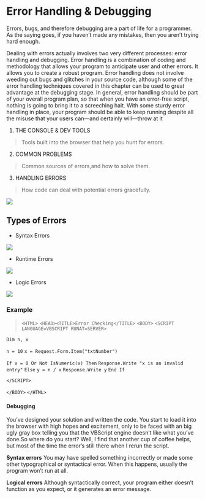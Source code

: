 # Error Handling & Debugging
Errors, bugs, and therefore debugging are a part of life for a programmer. As the saying goes, if you haven’t made any mistakes, then you aren’t trying hard enough.

Dealing with errors actually involves two very different processes: error handling and debugging. Error handling is a combination of coding and methodology that allows
your program to anticipate user and other errors. It allows you to create a robust program. Error handling does not involve weeding out bugs and glitches in your source code,
although some of the error handling techniques covered in this chapter can be used to great advantage at the debugging stage. In general,
error handling should be part of your overall program plan, so that when you have an error-free script, nothing is going to bring it to a screeching halt.
With some sturdy error handling in place, your program should be able to keep running despite all the misuse that your users can—and certainly will—throw at it

1. THE CONSOLE & DEV TOOLS 
> Tools built into the browser that help you hunt for errors.
2. COMMON PROBLEMS 
> Common sources of errors,and how to solve them. 
3. HANDLING ERRORS 
> How code can deal with potential errors gracefully. 

![](https://static.javatpoint.com/python/images/python-exception-handling.png)

## Types of Errors
- Syntax Errors

![](https://lh3.googleusercontent.com/proxy/BTCdnJthRRagbCBXhEkTzMkomqs0bpllBWZXC4WxfHlRZ7SHa1r4PLbWccZcmUfzCYUHJLPtHI7DrWfPUeHuFtflhM2a5UvsndcHOaufoNMcr_U3VzCgIJDzom2l8dlDHO0BrcIz)

- Runtime Errors

![](https://www.toolsqa.com/wp-content/gallery/javascript/1-Runtime-error-in-JavaScript.png)

- Logic Errors

![](https://images.ctfassets.net/cj4mgtttlyx7/4EEmNj7G9MdsYn1FrKaYyh/cfe042f855745406ec03691ee942ad53/cannot-set-property.png)

### Example
> `<HTML>`
`<HEAD><TITLE>Error Checking</TITLE>`
`<BODY>`
`<SCRIPT LANGUAGE=VBSCRIPT RUNAT=SERVER>`

`Dim n, x`

`n = 10`
`x = Request.Form.Item("txtNumber")`

`If x = 0 Or Not IsNumeric(x) Then`
  `Response.Write "x is an invalid entry"`
`Else`
  `y = n / x`
  `Response.Write y`
`End If`

`</SCRIPT>`

`</BODY>`
`</HTML>`

#### Debugging
You’ve designed your solution and written the code. You start to load it into the browser with high hopes and excitement, only to be faced with an big ugly gray box
telling you that the VBScript engine doesn’t like what you’ve done.So where do you start? Well, I find that another cup of coffee helps,
but most of the time the error’s still there when I rerun the script.

**Syntax errors**
You may have spelled something incorrectly or made some other typographical or syntactical error. When this happens, usually the program won’t run at all.

**Logical errors**
Although syntactically correct, your program either doesn’t function as you expect, or it generates an error message.
